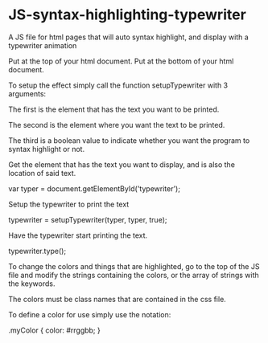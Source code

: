 # JS-syntax-highlighting-typewriter
A JS file for html pages that will auto syntax highlight, and display with a typewriter animation

Put <link rel="stylesheet" href="style5.css"> at the top of your html document.
Put <script type="text/javascript" src="typewriter.js"></script> at the bottom of your html document.

To setup the effect simply call the function setupTypewriter with 3 arguments:

The first is the element that has the text you want to be printed. 

The second is the element where you want the text to be printed.

The third is a boolean value to indicate whether you want the program to syntax highlight or not.

Get the element that has the text you want to display, and is also the location of said text.

var typer = document.getElementById('typewriter');

Setup the typewriter to print the text

typewriter = setupTypewriter(typer, typer, true);

Have the typewriter start printing the text.

typewriter.type();

To change the colors and things that are highlighted, go to the top of the JS file and modify the strings containing the colors, or the 
array of strings with the keywords.

The colors must be class names that are contained in the css file.

To define a color for use simply use the notation:

.myColor {
  color: #rrggbb;
}
